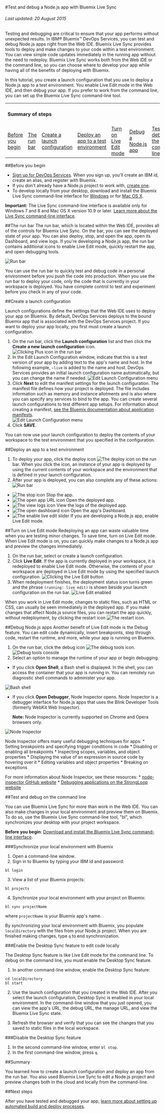 #Test and debug a Node.js app with Bluemix Live Sync

###### Last updated: 20 August 2015

Testing and debugging are critical to ensure that your app performs without unexpected results. In IBM&reg; Bluemix&trade; DevOps Services, you can test and debug Node.js apps right from the Web IDE. Bluemix Live Sync provides tools to deploy and make changes to your code within a test environment. You can view simple code updates immediately in the running app without the need to redeploy. Bluemix Live Sync works both from the Web IDE or the command line, so you can choose where to develop your app while having all of the benefits of deploying with Bluemix.

In this tutorial, you create a launch configuration that you use to deploy a Node.js app to a test environment. You enable Live Edit mode in the Web IDE, and then debug your app. If you prefer to work from the command line, you can set up the Bluemix Live Sync command-line tool.

<div class="table-of-contents">
 <table>
   <tr>
     <td colspan="8"><h4>Summary of steps</h4></td>
   </tr>
   <tr>
     <td><a href="#prereq">Before you begin</a></td>
     <td><a href="#runbar">The run bar</a></td>
     <td><a href="#launch_configuration">Create a launch configuration</a></td>
     <td><a href="#deploy_app">Deploy an app to a test environment</a></td>
     <td><a href="#live_edit">Turn on Live Edit mode</a></td>
     <td><a href="#debug">Debug a Node.js app</a></td>
     <td><a href="#local_edit">Test and debug on the command line</a></td>
     <td><a href="#summary">Summary</a></td>
   </tr>
 </table>
</div>


<a name='prereq'></a>
##Before you begin 
* [Sign up for DevOps Services](https://hub.jazz.net/register). When you sign up, you'll create an IBM id, create an alias, and register with Bluemix.
* If you don't already have a Node.js project to work with, [create one](https://hub.jazz.net/tutorials/jazzeditor).
* To develop locally from your desktop, download and install the Bluemix Live Sync command-line interface for [Windows](https://jazz.net/pub/bluemixlive/blive_setup.msi) or for [Mac OS X](http://livesync.mybluemix.net/downloads/BluemixLive.pkg).

 **Important:** The Live Sync command-line interface is available only for Windows 7 and 8 and Mac OS X version 10.9 or later. [Learn more about the Live Sync command-line interface](https://www.ng.bluemix.net/docs/#manageapps/bluemixlive.html#live_sync_cli).


<a name='runbar'></a>
##The run bar
The run bar, which is located within the Web IDE, provides all of the controls for Bluemix Live Sync.  On the bar, you can see the deployed state of your app.  You can also deploy, stop, and open the app, open its Dashboard, and view logs.  If you're developing a Node.js app, the run bar contains additional icons to enable Live Edit mode, quickly restart the app, and open debugging tools.

![Run bar](images/runbar.png)

You can use the run bar to quickly test and debug code in a personal environment before you push the code into production.  When you use the run bar to deploy your code, only the code that is currently in your workspace is deployed.  You have complete control to test and experiment before you check in any of your code.


<a name='launch_configuration'></a>
##Create a launch configuration

Launch configurations define the settings that the Web IDE uses to deploy your app on Bluemix. By default, DevOps Services deploys to the bound Bluemix app that is associated with the DevOps Services project.  If you want to deploy your app locally, you first must create a launch configuration.

1. On the run bar, click the **Launch configuration** list and then click the **Create a new launch configuration** icon.
![Clicking Plus icon in the run bar](images/new_launch_config.png)
2. In the Edit Launch Configuration window, indicate that this is a test version of your app by adding text to the app's name and host. In the following example, `–live` is added to the name and host.  DevOps Services provides an initial launch configuration name automatically, but you can change the name if needed.
![Edit Launch Configuration menu](images/edit_lc.png)
3. Click **Next** to edit the manifest settings for the launch configuration.  The manifest file defines how your project is deployed.  The file includes information such as memory and instance allotments and is also where you can specify any services to bind to the app.  You can create several launch configurations to test different app setups.  For information about creating a manifest, [see the Bluemix documentation about application manifests](https://www.ng.bluemix.net/docs/#manageapps/index-gentopic2.html#appmanifest).<br>
![Edit Launch Configuration menu](images/edit_lc_manifest.png)
4. Click **SAVE**. 

You can now use your launch configuration to deploy the contents of your workspace to the test environment that you specified in the configuration.


<a name='deploy_app'></a>
##Deploy an app to a test environment

1. To deploy your app, click the deploy icon <img class="inline"  src="./images/deploy_button.png"  alt="The deploy icon">  on the run bar. When you click the icon, an instance of your app is deployed by using the current contents of your workspace and the environment that is defined in your launch configuration.
2. After your app is deployed, you can also complete any of these actions:
![Run bar](images/runbar.png)

 * <img  class="inline" src="./images/stop_button.png"  alt="The stop icon">  Stop the app.
 * <img class="inline"  src="./images/open_app_url.png"  alt="The open app URL icon">  Open the deployed app.
 * <img class="inline"  src="./images/view_logs.png"  alt="The view logs icon" >  View the logs of the deployed app.
 * <img  class="inline" src="./images/open_dashboard.png"  alt="The open dashboard icon">  Open the app's Dashboard.
 * <img class="inline"  src="./images/enable_live_edit.png"  alt="The enable live edit slider">  If you are developing a Node.js app, enable Live Edit mode.


<a name='live_edit'></a>
##Turn on Live Edit mode
Redeploying an app can waste valuable time when you are testing minor changes.  To save time, turn on Live Edit mode.  When Live Edit mode is on, you can quickly make changes to a Node.js app and preview the changes immediately.

1. On the run bar, select or create a launch configuration.
2. Click **Live Edit**. If the app is currently deployed in your workspace, it is redeployed to enable Live Edit mode.  Otherwise, the contents of your workspace are deployed in Live Edit mode by using the specified launch configuration.
![Clicking the Live Edit button](images/live_edit_off.png)
3. When redeployment finishes, the deployment status icon turns green and the phrase `(running: live edit)` is shown beside your launch configuration on the run bar.
![Live Edit enabled](images/live_edit_on.png)

When you work in Live Edit mode, changes to static files, such as HTML or CSS, can usually be seen immediately in the deployed app.  If you make changes that affect Node.js source files, you can restart the app quickly, without redeployment, by clicking the restart icon <img  class="inline" src="./images/live_edit_restart.png"  alt="The restart icon">.


<a name='debug'></a>
##Debug Node.js apps
Another benefit of Live Edit mode is the Debug feature.  You can edit code dynamically, insert breakpoints, step through code, restart the runtime, and more, while your app is running on Bluemix.

1. On the run bar, click the debug icon <img class="inline"  src="./images/debug_icon.png"  alt="The debug tools icon">.
![Debug tools console](images/debug_console.png)
2. Select an option to manage the runtime of your app or begin debugging.

 * If you click **Open Shell**, a Bash shell is displayed.  In the shell, you can access the container that your app is running in. You can remotely run diagnostic shell commands to administer your app.

 ![Bash shell](images/bash_shell.png)
	
 * If you click **Open Debugger**, Node Inspector opens.  Node Inspector is a debugger interface for Node.js apps that uses the Blink Developer Tools (formerly WebKit Web Inspector).

    **Note:** Node Inspector is currently supported on Chrome and Opera browsers only.

 ![Node Inspector](images/node_inspector.png)

 Node Inspector offers many useful debugging techniques for apps:
	* Setting breakpoints and specifying trigger conditions in code
	* Disabling or enabling all breakpoints
	* Inspecting scopes, variables, and object properties
	* Displaying the value of an expression in source code by hovering over it
	* Editing variables and object properties
	* Breaking on exceptions

 For more information about Node Inspector, see these resources:
    * [node-inspector GitHub website](https://github.com/node-inspector/node-inspector)
    * [Debugging applications on the StrongLoop website](http://docs.strongloop.com/display/SLC/Debugging+applications)


<a name='local_edit'></a>
##Test and debug on the command line

You can use Bluemix Live Sync for more than work in the Web IDE. You can also make changes in your local environment and preview them on Bluemix. To do so, use the Bluemix Live Sync command-line tool, "bl", which synchronizes your desktop with your project workspace.

**Before you begin**: [Download and install the Bluemix Live Sync command-line interface](http://livesyncdownload.ng.bluemix.net).


<a name='edit_local_download'></a>
###Synchronize your local environment with Bluemix

1. Open a command-line window.
2. Sign in to Bluemix by typing your IBM id and password:
```
bl login
```
3. View a list of your Bluemix projects: 
```
bl projects
```
4. Synchronize your local environment with your project on Bluemix:
```
bl sync projectName
```
where `projectName` is your Bluemix app's name.

By synchronizing your local environment with Bluemix, you populate `localDirectory` with the files from your Node.js project. When you are finished making changes, type `q` to end synchronization.

###Enable the Desktop Sync feature to edit code locally

The Desktop Sync feature is like Live Edit mode for the command line. To debug on the command line, you must enable the Desktop Sync feature.
1. In another command-line window, enable the Desktop Sync feature:
```
cd localDirectory
bl start
```
2. Use the launch configuration that you created in the Web IDE. After you select the launch configuration, Desktop Sync is enabled in your local environment. In the command-line window that you just opened, you can view the app's URL, the debug URL, the manage URL, and view the Bluemix Live Sync state.

3. Refresh the browser and verify that you can see the changes that you saved to static files in the local workspace. 

###Disable the Desktop Sync feature

1. In the second command-line window, enter `bl stop`.
2. In the first command-line window, press `q`.

<a name='summary'></a>
##Summary

You learned how to create a launch configuration and deploy an app from the run bar. You also used Bluemix Live Sync to edit a Node.js project and preview changes both in the cloud and locally from the command-line.

<a name='nextsteps'></a>
##Next steps

After you have tested and debugged your app, [learn more about setting up automated build and deploy processes](/docs/reference/deploy/). 

